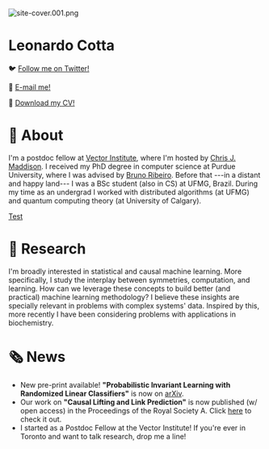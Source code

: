# 

![site-cover.001.png](Untitled%20b94b7f1b34a44c6f85dfee9e7c895d85/site-cover.001.png)

# Leonardo Cotta

🐦 [Follow me on Twitter!](http://twitter.com/cottascience)

📩 [E-mail me!](mailto:leonardo.cotta@vectorinstitute.ai?subject=This)

💼 [Download my CV!](./cv.pdf)

# 💬 About

I'm a postdoc fellow at [Vector Institute](https://vectorinstitute.ai/), where I'm hosted by [Chris J. Maddison](https://www.cs.toronto.edu/~cmaddis/). I received my PhD degree in computer science at Purdue University, where I was advised by [Bruno Ribeiro](https://www.cs.purdue.edu/homes/ribeirob/). Before that ---in a distant and happy land--- I was a BSc student (also in CS) at UFMG, Brazil. During my time as an undergrad I worked with distributed algorithms (at UFMG) and quantum computing theory (at University of Calgary).

[Test](Untitled%20b94b7f1b34a44c6f85dfee9e7c895d85/Test%2005e0bc1ca33345a18192c735e3c813bf.md)

# 📝 Research

I'm broadly interested in statistical and causal machine learning. More specifically, I study the interplay between symmetries, computation, and learning. How can we leverage these concepts to build better (and practical) machine learning methodology? I believe these insights are specially relevant in problems with complex systems' data. Inspired by this, more recently I have been considering problems with applications in biochemistry.

# 🗞️ News

- New pre-print available! **"Probabilistic Invariant Learning with Randomized Linear Classifiers"** is now on [arXiv](https://arxiv.org/abs/2308.04412).
- Our work on **"Causal Lifting and Link Prediction"** is now published (w/ open access) in the Proceedings of the Royal Society A. Click [here](https://royalsocietypublishing.org/doi/10.1098/rspa.2023.0121) to check it out.
- I started as a Postdoc Fellow at the Vector Institute! If you're ever in Toronto and want to talk research, drop me a line!